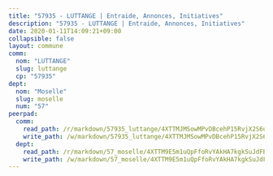 ```yaml
---
title: "57935 - LUTTANGE | Entraide, Annonces, Initiatives"
description: "57935 - LUTTANGE | Entraide, Annonces, Initiatives"
date: 2020-01-11T14:09:21+09:00
collapsible: false
layout: commune
comm:
  nom: "LUTTANGE"
  slug: luttange
  cp: "57935"
dept:
  nom: "Moselle"
  slug: moselle
  num: "57"
peerpad:
  comm:
    read_path: /r/markdown/57935_luttange/4XTTMJMSowMPvDBcehP15RvjX2S6uCtJwMP2YASVttbBt2zRi
    write_path: /w/markdown/57935_luttange/4XTTMJMSowMPvDBcehP15RvjX2S6uCtJwMP2YASVttbBt2zRi-K3TgUn8Qz3vprYJpitnctGMoWAEz3yvu2Hj9tV6DowHy2oUQm5Kareke1eoZBu3cJWxUz59A9ASUhJVEFShD39QcewDnEYSpugqf46n8T53rLSczh1WjDyoj7K5hcg3iGtftQkVA
  dept:
    read_path: /r/markdown/57_moselle/4XTTM9E5m1uQpFfoRvYAkHA7kgkSuJdFBSCmoLnZ6YvxmqAKj
    write_path: /w/markdown/57_moselle/4XTTM9E5m1uQpFfoRvYAkHA7kgkSuJdFBSCmoLnZ6YvxmqAKj-K3TgTxpsRhjGfb3pJqDaX4rYTLkyLoK3BLA4awBfhTSCoyNhResrhhmfsEF8aKnccedt5XoBzWeRYfKxQxNKv71ETcpGharLRE7rdgTKY3uSaW3Du2dz8v23YEY268mfYmweTFnR
---
```


